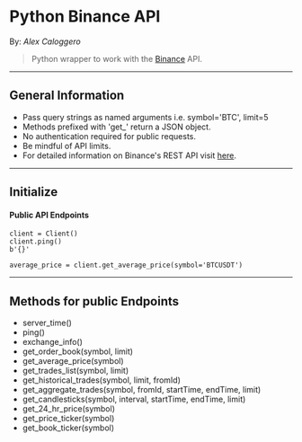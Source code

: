 # Python Binance API
By: *Alex Caloggero*

> Python wrapper to work with the [Binance](https://www.binance.com/en) API.

----
## General Information
* Pass query strings as named arguments i.e. symbol='BTC', limit=5
* Methods prefixed with 'get_' return a JSON object.
* No authentication required for public requests.
* Be mindful of API limits.
* For detailed information on Binance's REST API visit [here](https://github.com/binance-exchange/binance-official-api-docs/blob/master/rest-api.md).

----
## Initialize
#### Public API Endpoints

    client = Client()
    client.ping()
    b'{}'

    average_price = client.get_average_price(symbol='BTCUSDT')

----
## Methods for public Endpoints
* server_time()
* ping()
* exchange_info()
* get_order_book(symbol, limit)
* get_average_price(symbol)
* get_trades_list(symbol, limit)
* get_historical_trades(symbol, limit, fromId)
* get_aggregate_trades(symbol, fromId, startTime, endTime, limit)
* get_candlesticks(symbol, interval, startTime, endTime, limit)
* get_24_hr_price(symbol)
* get_price_ticker(symbol)
* get_book_ticker(symbol)

